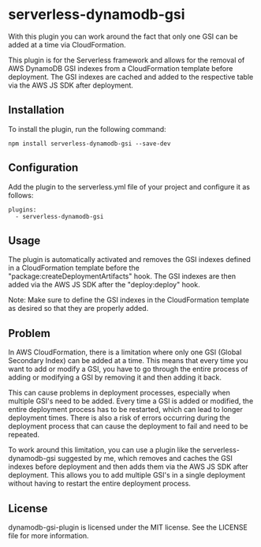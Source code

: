 # serverless-dynamodb-gsi
With this plugin you can work around the fact that only one GSI can be added at a time via CloudFormation.

This plugin is for the Serverless framework and allows for the removal of AWS DynamoDB GSI indexes from a CloudFormation template before deployment. The GSI indexes are cached and added to the respective table via the AWS JS SDK after deployment.

## Installation
To install the plugin, run the following command:
```
npm install serverless-dynamodb-gsi --save-dev
```

## Configuration
Add the plugin to the serverless.yml file of your project and configure it as follows:
```
plugins:
  - serverless-dynamodb-gsi
```

## Usage
The plugin is automatically activated and removes the GSI indexes defined in a CloudFormation template before the "package:createDeploymentArtifacts" hook. The GSI indexes are then added via the AWS JS SDK after the "deploy:deploy" hook.

Note: Make sure to define the GSI indexes in the CloudFormation template as desired so that they are properly added.

## Problem
In AWS CloudFormation, there is a limitation where only one GSI (Global Secondary Index) can be added at a time. This means that every time you want to add or modify a GSI, you have to go through the entire process of adding or modifying a GSI by removing it and then adding it back.

This can cause problems in deployment processes, especially when multiple GSI's need to be added. Every time a GSI is added or modified, the entire deployment process has to be restarted, which can lead to longer deployment times. There is also a risk of errors occurring during the deployment process that can cause the deployment to fail and need to be repeated.

To work around this limitation, you can use a plugin like the serverless-dynamodb-gsi suggested by me, which removes and caches the GSI indexes before deployment and then adds them via the AWS JS SDK after deployment. This allows you to add multiple GSI's in a single deployment without having to restart the entire deployment process.

## License
dynamodb-gsi-plugin is licensed under the MIT license. See the LICENSE file for more information.
